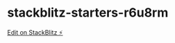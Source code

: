 # stackblitz-starters-r6u8rm

[Edit on StackBlitz ⚡️](https://stackblitz.com/edit/stackblitz-starters-r6u8rm)